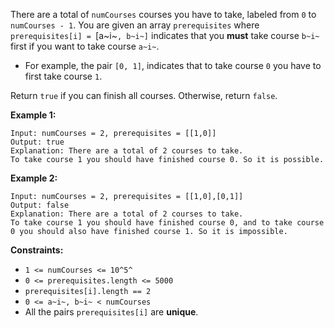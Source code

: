 There are a total of `numCourses` courses you have to take, labeled from `0` to `numCourses - 1`. You are given an array `prerequisites` where `prerequisites[i] = `[a~i~`, b~i~]` indicates that you **must** take course `b~i~` first if you want to take course `a~i~`.

* For example, the pair `[0, 1]`, indicates that to take course `0` you have to first take course `1`.

Return `true` if you can finish all courses. Otherwise, return `false`.

 

**Example 1:**

```
Input: numCourses = 2, prerequisites = [[1,0]]
Output: true
Explanation: There are a total of 2 courses to take. 
To take course 1 you should have finished course 0. So it is possible.
```

**Example 2:**

```
Input: numCourses = 2, prerequisites = [[1,0],[0,1]]
Output: false
Explanation: There are a total of 2 courses to take. 
To take course 1 you should have finished course 0, and to take course 0 you should also have finished course 1. So it is impossible.
``` 

**Constraints:**

* `1 <= numCourses <= 10^5^`
* `0 <= prerequisites.length <= 5000`
* `prerequisites[i].length == 2`
* `0 <= a~i~, b~i~ < numCourses`
* All the pairs `prerequisites[i]` are **unique**.
